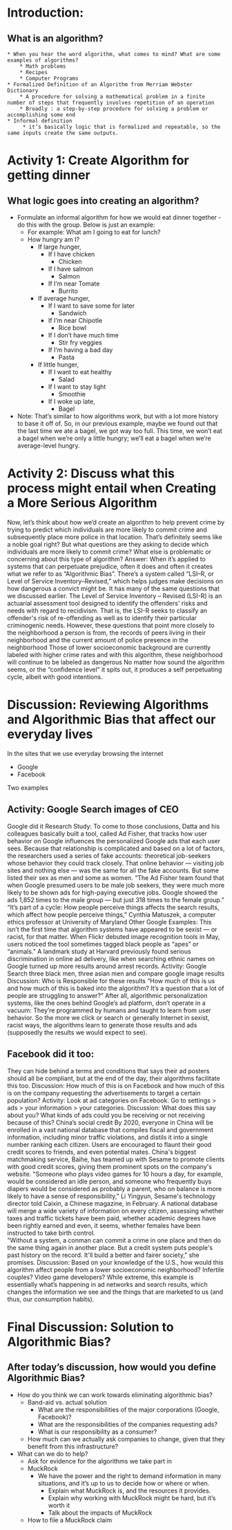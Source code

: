 <!-- TITLE: Algorithmic Bias -->
<!-- SUBTITLE: A quick summary of Bias -->

# Introduction:
## What is an algorithm? 
	* When you hear the word algorithm, what comes to mind? What are some examples of algorithms?
		* Math problems
		* Recipes 
		* Computer Programs
	* Formalized Definition of an Algorithm from Merriam Webster Dictionary
		* A procedure for solving a mathematical problem in a finite number of steps that frequently involves repetition of an operation
		* Broadly : a step-by-step procedure for solving a problem or accomplishing some end
	* Informal definition
		 * it’s basically logic that is formalized and repeatable, so the same inputs create the same outputs. 

# Activity 1: Create Algorithm for getting dinner
## What logic goes into creating an  algorithm?
* Formulate an informal algorithm for how we would eat dinner together - do this with the group. Below is just an example: 
	* For example: What am I going to eat for lunch? 
	* How hungry am I? 
		* If large hunger, 
			* If I have chicken
				* Chicken 
			* If I have salmon
				* Salmon
			* If I’m near Tomate
				* Burrito
		* If average hunger,
			* If I want to save some for later
				* Sandwich 
			* If I’m near Chipotle
				* Rice bowl
			* If I don’t have much time
				* Stir fry veggies
			* If I’m having a bad day
				* Pasta 
		* If little hunger, 
			* If I want to eat healthy
				* Salad 
			* If I want to stay light
				* Smoothie 
			* If I woke up late, 
				* Bagel 
* Note: That’s similar to how algorithms work, but with a lot more history to base it off of. So, in our previous example, maybe we found out that the last time we ate a bagel, we got way too full. This time, we won’t eat a bagel when we’re only a little hungry; we’ll eat a bagel when we’re average-level hungry. 

# Activity 2: Discuss what this process might entail when Creating a More Serious Algorithm
Now, let’s think about how we’d create an algorithm to help prevent crime by trying to predict which individuals are more likely to commit crime and subsequently place more police in that location. That’s definitely seems like a noble goal right?
But what questions are they asking to decide which individuals are more likely to commit crime?
What else is problematic or concerning about this type of algorithm?
Answer: When it’s applied to systems that can perpetuate prejudice, often it does and often it creates what we refer to as “Algorithmic Bias”.
There’s a system called “LSI–R, or Level of Service Inventory–Revised,” which helps judges make decisions on how dangerous a convict might be. It has many of the same questions that we discussed earlier. 
The Level of Service Inventory – Revised (LSI-R) is an actuarial assessment tool designed to identify the offenders' risks and needs with regard to recidivism. That is, the LSI-R seeks to classify an offender's risk of re-offending as well as to identify their particular criminogenic needs.
However, these questions that point more closely to the neighborhood a person is from, the records of peers living in their neighborhood and the current amount of police presence in the neighborhood
Those of lower socioeconomic background are currently labeled  with higher crime rates and with this algorithm, these neighborhood will continue to be labeled as dangerous
 No matter how sound the algorithm seems, or the “confidence level” it spits out, it produces a self perpetuating cycle, albeit with good intentions. 

# Discussion: Reviewing Algorithms and Algorithmic Bias that affect our everyday lives
In the sites that we use everyday browsing the internet
* Google 
* Facebook

Two examples
## Activity: Google Search images of CEO 
Google did it
Research Study: To come to those conclusions, Datta and his colleagues basically built a tool, called Ad Fisher, that tracks how user behavior on Google influences the personalized Google ads that each user sees. Because that relationship is complicated and based on a lot of factors, the researchers used a series of fake accounts: theoretical job-seekers whose behavior they could track closely. That online behavior — visiting job sites and nothing else — was the same for all the fake accounts. But some listed their sex as men and some as women.
“The Ad Fisher team found that when Google presumed users to be male job seekers, they were much more likely to be shown ads for high-paying executive jobs. Google showed the ads 1,852 times to the male group — but just 318 times to the female group.”
“It’s part of a cycle: How people perceive things affects the search results, which affect how people perceive things,” Cynthia Matuszek, a computer ethics professor at University of Maryland
Other Google Examples:
This isn’t the first time that algorithm systems have appeared to be sexist — or racist, for that matter. When Flickr debuted image recognition tools in May, users noticed the tool sometimes tagged black people as “apes” or “animals.” 
A landmark study at Harvard previously found serious discrimination in online ad delivery, like when searching ethnic names on Google turned up more results around arrest records. 
Activity: Google Search three black men, three asian men and compare google image results
Discussion: Who is Responsible for these results
“How much of this is us and how much of this is baked into the algorithm? It’s a question that a lot of people are struggling to answer?”
After all, algorithmic personalization systems, like the ones behind Google’s ad platform, don’t operate in a vacuum: They’re programmed by humans and taught to learn from user behavior. So the more we click or search or generally Internet in sexist, racist ways, the algorithms learn to generate those results and ads (supposedly the results we would expect to see).

## Facebook did it too:
They can hide behind a terms and conditions that says their ad posters should all be compliant, but at the end of the day, their algorithms facilitate this too.
Discussion: How much of this is on Facebook and how much of this is on the company requesting the advertisements to target a certain population?
Activity: Look at ad categories on Facebook. Go to settings > ads > your information > your categories. 
Discussion: What does this say about you? What kinds of ads could you be receiving or not receiving because of this? 
China’s social credit
By 2020, everyone in China will be enrolled in a vast national database that compiles fiscal and government information, including minor traffic violations, and distils it into a single number ranking each citizen.
Users are encouraged to flaunt their good credit scores to friends, and even potential mates. China's biggest matchmaking service, Baihe, has teamed up with Sesame to promote clients with good credit scores, giving them prominent spots on the company's website.
"Someone who plays video games for 10 hours a day, for example, would be considered an idle person, and someone who frequently buys diapers would be considered as probably a parent, who on balance is more likely to have a sense of responsibility," Li Yingyun, Sesame's technology director told Caixin, a Chinese magazine, in February.
A national database will merge a wide variety of information on every citizen, assessing whether taxes and traffic tickets have been paid, whether academic degrees have been rightly earned and even, it seems, whether females have been instructed to take birth control.	
"Without a system, a conman can commit a crime in one place and then do the same thing again in another place. But a credit system puts people's past history on the record. It'll build a better and fairer society," she promises.
Discussion:
Based on your knowledge of the U.S., how would this algorithm affect people from a lower socioeconomic neighborhood? Infertile couples? Video game developers? 
While extreme, this example is essentially what’s happening in ad networks and search results, which changes the information we see and the things that are marketed to us (and thus, our consumption habits).

# Final Discussion: Solution to Algorithmic Bias?
## After today’s discussion, how would you define Algorithmic Bias?
* How do you think we can work towards eliminating algorithmic bias?
	* Band-aid vs. actual solution
		* What are the responsibilities of the major corporations (Google, Facebook)?
		* What are the responsibilities of the companies requesting ads?
		* What is our responsibility as a consumer?
	* How much can we actually ask companies to change, given that they benefit from this infrastructure?
* What can we do to help?
	* Ask for evidence for the algorithms we take part in
	* MuckRock
		* We have the power and the right to demand information in many situations, and it’s up to us to decide how or where or when.
			*  Explain what MuckRock is, and the resources it provides.
			*  Explain why working with MuckRock might be hard, but it’s worth it
			* Talk about the impacts of MuckRock
	* How to file a MuckRock claim



